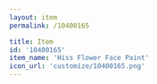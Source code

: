 ```yaml
---
layout: item
permalink: /10400165

title: Item
id: '10400165'
item_name: 'Hiss Flower Face Paint'
icon_url: 'customize/10400165.png'
---
```

